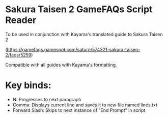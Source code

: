 # Sakura Taisen 2 GameFAQs Script Reader
To be used in conjunction with Kayama's translated guide to Sakura Taisen 2 

(https://gamefaqs.gamespot.com/saturn/574321-sakura-taisen-2/faqs/5259)

Compatible with all guides with Kayama's formatting.

# Key binds:
- N: Progresses to next paragraph
- Comma: Displays current line and saves it to new file named lines.txt
- Forward Slash: Skips to next instance of "End Prompt" in script
